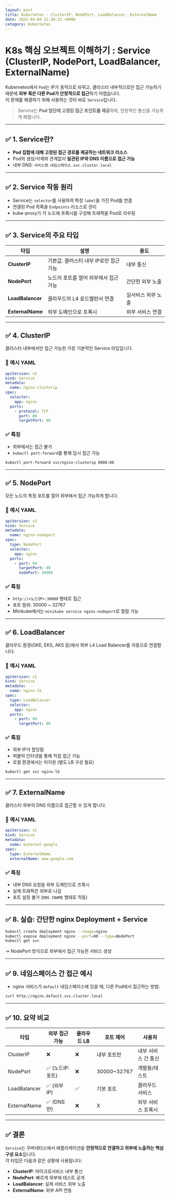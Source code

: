 ```yaml
---
layout: post
title: Kubernetes - ClusterIP, NodePort, LoadBalancer, ExternalName
date: 2025-04-04 22:20:23 +0900
category: Kubernetes
---
```

# K8s 핵심 오브젝트 이해하기 : Service (ClusterIP, NodePort, LoadBalancer, ExternalName)

Kubernetes에서 `Pod`는 IP가 동적으로 바뀌고, 클러스터 내부적으로만 접근 가능하기 때문에 **외부 혹은 다른 Pod가 안정적으로 접근**하기 어렵습니다.  
이 문제를 해결하기 위해 사용하는 것이 바로 `Service`입니다.

> Service는 **Pod 앞단에 고정된 접근 포인트를 제공**하여, 안정적인 통신을 가능하게 해줍니다.

---

## ✅ 1. Service란?

- **Pod 집합에 대해 고정된 접근 경로를 제공하는 네트워크 리소스**
- Pod의 생성/삭제와 관계없이 **일관된 IP와 DNS 이름으로 접근 가능**
- 내부 DNS: `서비스명.네임스페이스.svc.cluster.local`

---

## ✅ 2. Service 작동 원리

- Service는 `selector`를 사용하여 특정 `label`을 가진 Pod를 연결
- 연결된 Pod 목록을 `Endpoints` 리소스로 관리
- kube-proxy가 각 노드에 프록시를 구성해 트래픽을 Pod로 라우팅

---

## ✅ 3. Service의 주요 타입

| 타입 | 설명 | 용도 |
|------|------|------|
| **ClusterIP** | 기본값. 클러스터 내부 IP로만 접근 가능 | 내부 통신 |
| **NodePort** | 노드의 포트를 열어 외부에서 접근 가능 | 간단한 외부 노출 |
| **LoadBalancer** | 클라우드의 L4 로드밸런서 연결 | 실서비스 외부 노출 |
| **ExternalName** | 외부 도메인으로 프록시 | 외부 서비스 연결 |

---

## ✅ 4. ClusterIP

클러스터 내부에서만 접근 가능한 가장 기본적인 Service 타입입니다.

### 🔧 예시 YAML

```yaml
apiVersion: v1
kind: Service
metadata:
  name: nginx-clusterip
spec:
  selector:
    app: nginx
  ports:
    - protocol: TCP
      port: 80
      targetPort: 80
```

### ✅ 특징

- 외부에서는 접근 불가
- `kubectl port-forward`를 통해 임시 접근 가능

```bash
kubectl port-forward svc/nginx-clusterip 8080:80
```

---

## ✅ 5. NodePort

모든 노드의 특정 포트를 열어 외부에서 접근 가능하게 합니다.

### 🔧 예시 YAML

```yaml
apiVersion: v1
kind: Service
metadata:
  name: nginx-nodeport
spec:
  type: NodePort
  selector:
    app: nginx
  ports:
    - port: 80
      targetPort: 80
      nodePort: 30080
```

### ✅ 특징

- `http://<노드IP>:30080` 형태로 접근
- 포트 범위: 30000 ~ 32767
- Minikube에서는 `minikube service nginx-nodeport`로 열람 가능

---

## ✅ 6. LoadBalancer

클라우드 환경(GKE, EKS, AKS 등)에서 외부 L4 Load Balancer를 자동으로 연결합니다.

### 🔧 예시 YAML

```yaml
apiVersion: v1
kind: Service
metadata:
  name: nginx-lb
spec:
  type: LoadBalancer
  selector:
    app: nginx
  ports:
    - port: 80
      targetPort: 80
```

### ✅ 특징

- 외부 IP가 할당됨
- 퍼블릭 인터넷을 통해 직접 접근 가능
- 로컬 환경에서는 미지원 (별도 LB 구성 필요)

```bash
kubectl get svc nginx-lb
```

---

## ✅ 7. ExternalName

클러스터 외부의 DNS 이름으로 접근할 수 있게 합니다.

### 🔧 예시 YAML

```yaml
apiVersion: v1
kind: Service
metadata:
  name: external-google
spec:
  type: ExternalName
  externalName: www.google.com
```

### ✅ 특징

- 내부 DNS 요청을 외부 도메인으로 프록시
- 실제 트래픽은 외부로 나감
- 포트 설정 불가 (`DNS CNAME` 형태로 작동)

---

## ✅ 8. 실습: 간단한 nginx Deployment + Service

```bash
kubectl create deployment nginx --image=nginx
kubectl expose deployment nginx --port=80 --type=NodePort
kubectl get svc
```

→ NodePort 방식으로 외부에서 접근 가능한 서비스 생성

---

## ✅ 9. 네임스페이스 간 접근 예시

- nginx 서비스가 `default` 네임스페이스에 있을 때, 다른 Pod에서 접근하는 방법:

```bash
curl http://nginx.default.svc.cluster.local
```

---

## ✅ 10. 요약 비교

| 타입 | 외부 접근 가능 | 클라우드 LB | 포트 제어 | 사용처 |
|------|----------------|-------------|-----------|--------|
| ClusterIP | ❌ | ❌ | 내부 포트만 | 내부 서비스 간 통신 |
| NodePort | ✅ (노드IP:포트) | ❌ | 30000~32767 | 개발용/테스트 |
| LoadBalancer | ✅ (외부 IP) | ✅ | 기본 포트 | 클라우드 서비스 |
| ExternalName | ✅ (DNS만) | ❌ | X | 외부 서비스 프록시 |

---

## ✅ 결론

`Service`는 쿠버네티스에서 애플리케이션을 **안정적으로 연결하고 외부에 노출하는 핵심 구성 요소**입니다.  
각 타입은 다음과 같은 상황에 사용됩니다:

- **ClusterIP**: 마이크로서비스 내부 통신
- **NodePort**: 빠르게 외부에 테스트 공개
- **LoadBalancer**: 실제 서비스 외부 노출
- **ExternalName**: 외부 API 연동